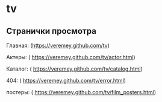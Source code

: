 # tv


## Странички просмотра 

Главная: (https://veremey.github.com/tv)

Актеры: ( https://veremey.github.com/tv/actor.html)

Каталог: ( https://veremey.github.com/tv/catalog.html)

404: ( https://veremey.github.com/tv/error.html)

постеры: ( https://veremey.github.com/tv/film_posters.html)



